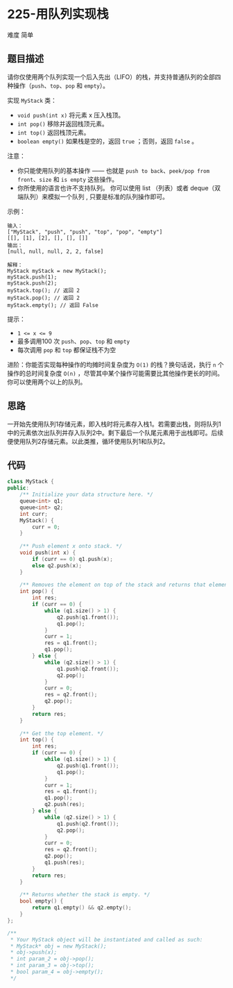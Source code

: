 # 225-用队列实现栈

难度 简单



## 题目描述

请你仅使用两个队列实现一个后入先出（LIFO）的栈，并支持普通队列的全部四种操作（`push`、`top`、`pop` 和 `empty`）。

实现 `MyStack` 类：

- `void push(int x)` 将元素 x 压入栈顶。
- `int pop()` 移除并返回栈顶元素。
- `int top()` 返回栈顶元素。
- `boolean empty()` 如果栈是空的，返回 `true` ；否则，返回 `false` 。


注意：

- 你只能使用队列的基本操作 —— 也就是 `push to back`、`peek/pop from front`、`size` 和 `is empty` 这些操作。
- 你所使用的语言也许不支持队列。 你可以使用 list （列表）或者 deque（双端队列）来模拟一个队列 , 只要是标准的队列操作即可。


示例：
```
输入：
["MyStack", "push", "push", "top", "pop", "empty"]
[[], [1], [2], [], [], []]
输出：
[null, null, null, 2, 2, false]

解释：
MyStack myStack = new MyStack();
myStack.push(1);
myStack.push(2);
myStack.top(); // 返回 2
myStack.pop(); // 返回 2
myStack.empty(); // 返回 False
```

提示：

- `1 <= x <= 9`
- 最多调用100 次 `push`、`pop`、`top` 和 `empty`
- 每次调用 `pop` 和 `top` 都保证栈不为空


进阶：你能否实现每种操作的均摊时间复杂度为 `O(1)` 的栈？换句话说，执行 `n` 个操作的总时间复杂度 `O(n)` ，尽管其中某个操作可能需要比其他操作更长的时间。你可以使用两个以上的队列。



## 思路

一开始先使用队列1存储元素，即入栈时将元素存入栈1。若需要出栈，则将队列1中的元素依次出队列并存入队列2中。剩下最后一个队尾元素用于出栈即可。后续便使用队列2存储元素。以此类推，循环使用队列1和队列2。



## 代码

```c++
class MyStack {
public:
    /** Initialize your data structure here. */
    queue<int> q1;
    queue<int> q2;
    int curr;
    MyStack() {
        curr = 0;
    }
    
    /** Push element x onto stack. */
    void push(int x) {
        if (curr == 0) q1.push(x);
        else q2.push(x);
    }
    
    /** Removes the element on top of the stack and returns that element. */
    int pop() {
        int res;
        if (curr == 0) {
            while (q1.size() > 1) {
                q2.push(q1.front());
                q1.pop();
            }
            curr = 1;
            res = q1.front();
            q1.pop();
        } else {
            while (q2.size() > 1) {
                q1.push(q2.front());
                q2.pop();
            }
            curr = 0;
            res = q2.front();
            q2.pop();
        }
        return res;
    }
    
    /** Get the top element. */
    int top() {
        int res;
        if (curr == 0) {
            while (q1.size() > 1) {
                q2.push(q1.front());
                q1.pop();
            }
            curr = 1;
            res = q1.front();
            q1.pop();
            q2.push(res);
        } else {
            while (q2.size() > 1) {
                q1.push(q2.front());
                q2.pop();
            }
            curr = 0;
            res = q2.front();
            q2.pop();
            q1.push(res);
        }
        return res;
    }
    
    /** Returns whether the stack is empty. */
    bool empty() {
        return q1.empty() && q2.empty();
    }
};

/**
 * Your MyStack object will be instantiated and called as such:
 * MyStack* obj = new MyStack();
 * obj->push(x);
 * int param_2 = obj->pop();
 * int param_3 = obj->top();
 * bool param_4 = obj->empty();
 */
```

